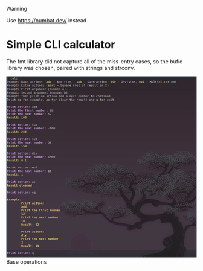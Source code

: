 > [!WARNING]
> Use https://numbat.dev/ instead

# Simple CLI calculator

The fmt library did not capture all of the miss-entry cases, so the bufio library was chosen, paired with strings and strconv.

![base-operations](/assets/base-operations.png)
Base operations
